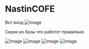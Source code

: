 # NastinCOFE
Вот вход
![image](https://user-images.githubusercontent.com/117487209/231680750-3fc933c5-8bc0-4d4b-96d8-71dafa77f58c.png)
 
 
 
 
 
 
Скрин из базы что работет правильно





![image](https://user-images.githubusercontent.com/117487209/231680797-1c972bfa-c04e-4d38-a5a7-64d3c5c655a5.png)
![image](https://user-images.githubusercontent.com/117487209/231680850-835f5303-c062-45c9-8c64-85b4cc4dd4ee.png)
![image](https://user-images.githubusercontent.com/117487209/231680908-6b930db4-c534-41c0-9bdd-da716cd494da.png)
![image](https://user-images.githubusercontent.com/117487209/231680961-b1c5e89c-9705-42a1-a99f-307f1721706a.png)
